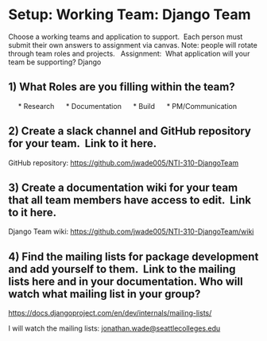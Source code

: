 
# Setup: Working Team: Django Team

Choose a working teams and application to support.  Each person must submit their own answers to assignment via canvas.
Note: people will rotate through team roles and projects.
 
Assignment:  What application will your team be supporting? Django

## 1) What Roles are you filling within the team?
     * Research
     * Documentation
     * Build
     * PM/Communication

## 2) Create a slack channel and GitHub repository for your team.  Link to it here.

GitHub repository: https://github.com/jwade005/NTI-310-DjangoTeam

## 3) Create a documentation wiki for your team that all team members have access to edit.  Link to it here.

Django Team wiki: https://github.com/jwade005/NTI-310-DjangoTeam/wiki

## 4) Find the mailing lists for package development and add yourself to them.  Link to the mailing lists here and in your documentation. Who will watch what mailing list in your group?

https://docs.djangoproject.com/en/dev/internals/mailing-lists/

I will watch the mailing lists: jonathan.wade@seattlecolleges.edu
